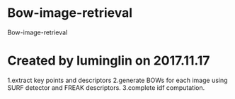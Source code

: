 # Bow-image-retrieval
Bow-image-retrieval

# Created by luminglin on 2017.11.17
1.extract key points and descriptors
2.generate BOWs for each image using SURF detector and FREAK descriptors.
3.complete idf computation.

